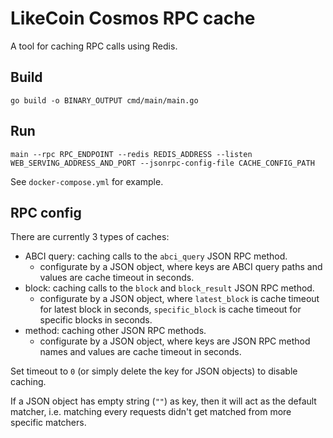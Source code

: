 # LikeCoin Cosmos RPC cache

A tool for caching RPC calls using Redis.

## Build

`go build -o BINARY_OUTPUT cmd/main/main.go`

## Run

`main --rpc RPC_ENDPOINT --redis REDIS_ADDRESS --listen WEB_SERVING_ADDRESS_AND_PORT --jsonrpc-config-file CACHE_CONFIG_PATH`

See `docker-compose.yml` for example.

## RPC config

There are currently 3 types of caches:

- ABCI query: caching calls to the `abci_query` JSON RPC method.
  - configurate by a JSON object, where keys are ABCI query paths and values are cache timeout in seconds.
- block: caching calls to the `block` and `block_result` JSON RPC method.
  - configurate by a JSON object, where `latest_block` is cache timeout for latest block in seconds, `specific_block` is cache timeout for specific blocks in seconds.
- method: caching other JSON RPC methods.
  - configurate by a JSON object, where keys are JSON RPC method names and values are cache timeout in seconds.

Set timeout to `0` (or simply delete the key for JSON objects) to disable caching.

If a JSON object has empty string (`""`) as key, then it will act as the default matcher, i.e. matching every requests didn't get matched from more specific matchers.
